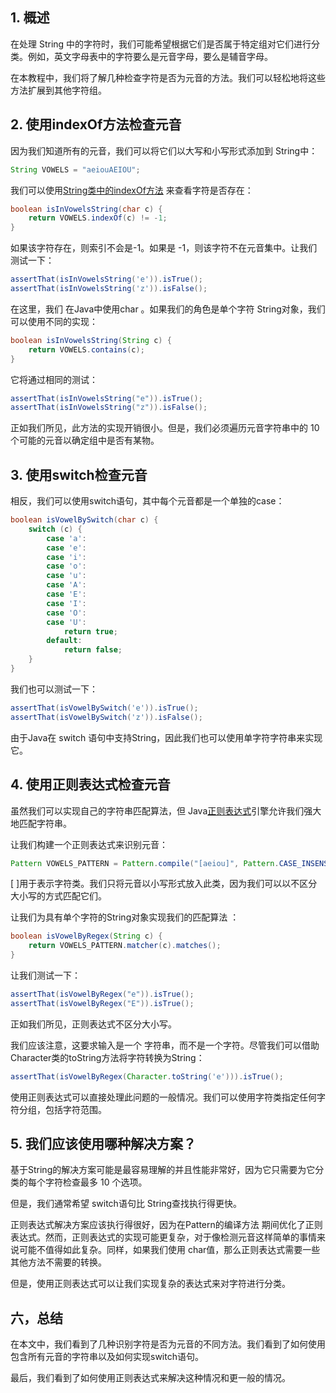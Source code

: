 ## 1. 概述

在处理 String 中的字符时，我们可能希望根据它们是否属于特定组对它们进行分类。例如，英文字母表中的字符要么是元音字母，要么是辅音字母。

在本教程中，我们将了解几种检查字符是否为元音的方法。我们可以轻松地将这些方法扩展到其他字符组。

## 2. 使用indexOf方法检查元音

因为我们知道所有的元音，我们可以将它们以大写和小写形式添加到 String中：

```java
String VOWELS = "aeiouAEIOU";
```

我们可以使用[String](https://docs.oracle.com/en/java/javase/11/docs/api/java.base/java/lang/String.html#indexOf(int))[类中的](https://docs.oracle.com/en/java/javase/11/docs/api/java.base/java/lang/String.html#indexOf(int))[indexOf方法](https://docs.oracle.com/en/java/javase/11/docs/api/java.base/java/lang/String.html#indexOf(int)) 来查看字符是否存在：

```java
boolean isInVowelsString(char c) {
    return VOWELS.indexOf(c) != -1;
}
```

如果该字符存在，则索引不会是-1。如果是 -1，则该字符不在元音集中。让我们测试一下：

```java
assertThat(isInVowelsString('e')).isTrue();
assertThat(isInVowelsString('z')).isFalse();
```

在这里，我们 在Java中使用char 。如果我们的角色是单个字符 String对象，我们可以使用不同的实现：

```java
boolean isInVowelsString(String c) {
    return VOWELS.contains(c);
}
```

它将通过相同的测试：

```java
assertThat(isInVowelsString("e")).isTrue();
assertThat(isInVowelsString("z")).isFalse();
```

正如我们所见，此方法的实现开销很小。但是，我们必须遍历元音字符串中的 10 个可能的元音以确定组中是否有某物。

## 3. 使用switch检查元音

相反，我们可以使用switch语句，其中每个元音都是一个单独的case：

```java
boolean isVowelBySwitch(char c) {
    switch (c) {
        case 'a':            
        case 'e':           
        case 'i':           
        case 'o':            
        case 'u':            
        case 'A':
        case 'E':            
        case 'I':           
        case 'O':            
        case 'U':
            return true;
        default:
            return false;
    }
}
```

我们也可以测试一下：

```java
assertThat(isVowelBySwitch('e')).isTrue();
assertThat(isVowelBySwitch('z')).isFalse();
```

由于Java在 switch 语句中支持String，因此我们也可以使用单字符字符串来实现它。

## 4. 使用正则表达式检查元音

虽然我们可以实现自己的字符串匹配算法，但 Java[正则表达式](https://www.baeldung.com/tag/regex/)引擎允许我们强大地匹配字符串。

让我们构建一个正则表达式来识别元音：

```java
Pattern VOWELS_PATTERN = Pattern.compile("[aeiou]", Pattern.CASE_INSENSITIVE);
```

[ ]用于表示字符类。我们只将元音以小写形式放入此类，因为我们可以以不区分大小写的方式匹配它们。

让我们为具有单个字符的String对象实现我们的匹配算法 ：

```java
boolean isVowelByRegex(String c) {
    return VOWELS_PATTERN.matcher(c).matches();
}
```

让我们测试一下：

```java
assertThat(isVowelByRegex("e")).isTrue();
assertThat(isVowelByRegex("E")).isTrue();
```

正如我们所见，正则表达式不区分大小写。

我们应该注意，这要求输入是一个 字符串，而不是一个字符。尽管我们可以借助 Character类的toString方法将字符转换为String：

```java
assertThat(isVowelByRegex(Character.toString('e'))).isTrue();
```

使用正则表达式可以直接处理此问题的一般情况。我们可以使用字符类指定任何字符分组，包括字符范围。

## 5. 我们应该使用哪种解决方案？

基于String的解决方案可能是最容易理解的并且性能非常好，因为它只需要为它分类的每个字符检查最多 10 个选项。

但是，我们通常希望 switch语句比 String查找执行得更快。

正则表达式解决方案应该执行得很好，因为在Pattern的编译方法 期间优化了正则表达式。然而，正则表达式的实现可能更复杂，对于像检测元音这样简单的事情来说可能不值得如此复杂。同样，如果我们使用 char值，那么正则表达式需要一些其他方法不需要的转换。

但是，使用正则表达式可以让我们实现复杂的表达式来对字符进行分类。

## 六，总结

在本文中，我们看到了几种识别字符是否为元音的不同方法。我们看到了如何使用包含所有元音的字符串以及如何实现switch语句。

最后，我们看到了如何使用正则表达式来解决这种情况和更一般的情况。